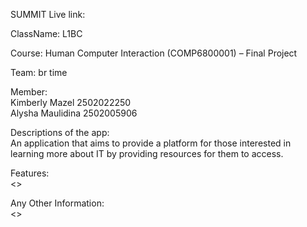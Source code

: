 SUMMIT
Live link:

ClassName: L1BC

Course: Human Computer Interaction (COMP6800001) – Final Project

Team: br time

Member: <br>
Kimberly Mazel 2502022250 <br>
Alysha Maulidina 2502005906 <br>

Descriptions of the app:<br>
An application that aims to provide a platform for those interested in learning more about IT by providing resources for them to access.

Features:<br>
<<Lisf of the features>>
  
Any Other Information:<br>
<<You could also add your poster here>>
